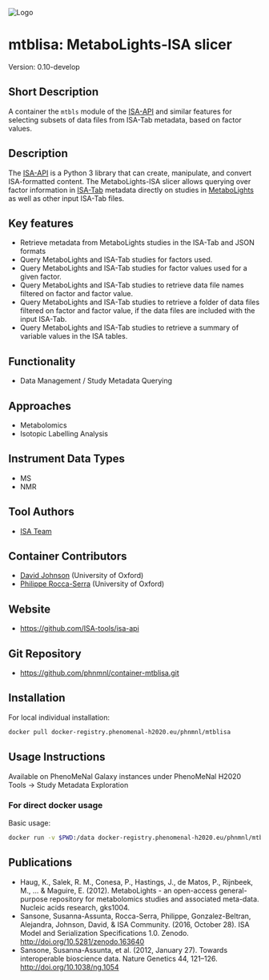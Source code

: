 ![Logo](isa-api_logo.png)

# mtblisa: MetaboLights-ISA slicer
Version: 0.10-develop

## Short Description

A container the `mtbls` module of the 
[ISA-API](http://github.com/ISA-tools/isa-api) and similar features for 
selecting subsets of data files from ISA-Tab metadata, based on factor values.

## Description

The [ISA-API](http://github.com/ISA-tools/isa-api) is a Python 3 library that 
can create, manipulate, and convert ISA-formatted content. The 
MetaboLights-ISA slicer allows querying over factor information in 
[ISA-Tab](https://isa-specs.readthedocs.io/en/latest/isatab.html) 
metadata directly on studies in 
[MetaboLights](https://www.ebi.ac.uk/metabolights/) as well as other input 
ISA-Tab files.

## Key features

- Retrieve metadata from MetaboLights studies in the ISA-Tab and JSON formats
- Query MetaboLights and ISA-Tab studies for factors used.
- Query MetaboLights and ISA-Tab studies for factor values used for a given 
factor.
- Query MetaboLights and ISA-Tab studies to retrieve data file names filtered 
on factor and factor value.
- Query MetaboLights and ISA-Tab studies to retrieve a folder of data files 
filtered on factor and factor value, if the data files are included with the
input ISA-Tab.
- Query MetaboLights and ISA-Tab studies to retrieve a summary of variable 
values in the ISA tables.


## Functionality

- Data Management / Study Metadata Querying

## Approaches

- Metabolomics
- Isotopic Labelling Analysis
  
## Instrument Data Types
- MS
- NMR

## Tool Authors

- [ISA Team](http://isa-tools.org)

## Container Contributors

- [David Johnson](https://github.com/djcomlab) (University of Oxford)
- [Philippe Rocca-Serra](https://github.com/proccaserra) (University of Oxford)

## Website

- https://github.com/ISA-tools/isa-api


## Git Repository

- https://github.com/phnmnl/container-mtblisa.git

## Installation 

For local individual installation:

```bash
docker pull docker-registry.phenomenal-h2020.eu/phnmnl/mtblisa
```

## Usage Instructions

Available on PhenoMeNal Galaxy instances under PhenoMeNal H2020 Tools -> Study Metadata Exploration


### For direct docker usage

Basic usage:
```bash
docker run -v $PWD:/data docker-registry.phenomenal-h2020.eu/phnmnl/mtblisa <command>

```

## Publications

- Haug, K., Salek, R. M., Conesa, P., Hastings, J., de Matos, P., Rijnbeek, M., 
... & Maguire, E. (2012). MetaboLights - an open-access general-purpose 
repository for metabolomics studies and associated meta-data. Nucleic acids 
research, gks1004.
- Sansone, Susanna-Assunta, Rocca-Serra, Philippe, Gonzalez-Beltran, Alejandra, 
Johnson, David, &amp; ISA Community. (2016, October 28). ISA Model and 
Serialization Specifications 1.0. Zenodo. http://doi.org/10.5281/zenodo.163640
- Sansone, Susanna-Assunta, et al. (2012, January 27). Towards interoperable 
bioscience data. Nature Genetics 44, 121–126. http://doi.org/10.1038/ng.1054
